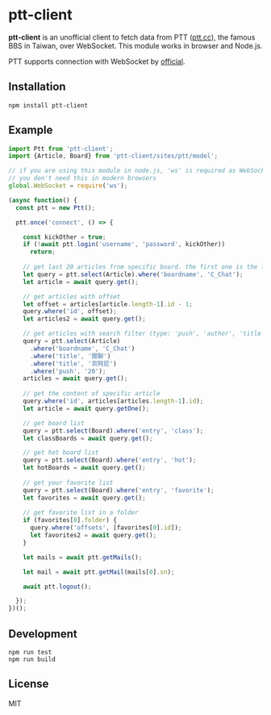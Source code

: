 # ptt-client
**ptt-client** is an unofficial client to fetch data from PTT ([ptt.cc]), the
famous BBS in Taiwan, over WebSocket. This module works in browser and Node.js.

PTT supports connection with WebSocket by [official].

[ptt.cc]: https://www.ptt.cc
[official]: https://www.ptt.cc/bbs/SYSOP/M.1496571808.A.608.html

## Installation
```
npm install ptt-client
```

## Example
```js
import Ptt from 'ptt-client';
import {Article, Board} from 'ptt-client/sites/ptt/model';

// if you are using this module in node.js, 'ws' is required as WebSocket polyfill.
// you don't need this in modern browsers
global.WebSocket = require('ws');

(async function() {
  const ptt = new Ptt();

  ptt.once('connect', () => {

    const kickOther = true;
    if (!await ptt.login('username', 'password', kickOther))
      return;
  
    // get last 20 articles from specific board. the first one is the latest
    let query = ptt.select(Article).where('boardname', 'C_Chat');
    let article = await query.get();

    // get articles with offset 
    let offset = articles[article.length-1].id - 1;
    query.where('id', offset);
    let articles2 = await query.get();

    // get articles with search filter (type: 'push', 'author', 'title')
    query = ptt.select(Article)
      .where('boardname', 'C_Chat')
      .where('title', '閒聊')
      .where('title', '京阿尼')
      .where('push', '20');
    articles = await query.get();
  
    // get the content of specific article
    query.where('id', articles[articles.length-1].id);
    let article = await query.getOne();

    // get board list
    query = ptt.select(Board).where('entry', 'class');
    let classBoards = await query.get();

    // get hot board list
    query = ptt.select(Board).where('entry', 'hot');
    let hotBoards = await query.get();
  
    // get your favorite list
    query = ptt.select(Board).where('entry', 'favorite');
    let favorites = await query.get();
  
    // get favorite list in a folder
    if (favorites[0].folder) {
      query.where('offsets', [favorites[0].id]);
      let favorites2 = await query.get();
    }

    let mails = await ptt.getMails();

    let mail = await ptt.getMail(mails[0].sn);

    await ptt.logout();

  });
})();
```

## Development
```
npm run test
npm run build
```

## License
MIT
